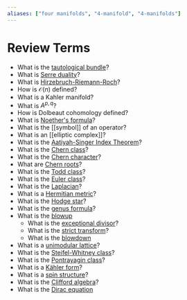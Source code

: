 ```yaml
---
aliases: ["four manifolds", "4-manifold", "4-manifolds"]
---
```


# Review Terms
-   What is the [tautological bundle](tautological%20bundle.md)?
-  What is [Serre duality](Serre%20duality)?
-   What is [Hirzebruch-Riemann-Roch](Hirzebruch-Riemann-Roch)?
-   How is $\mathcal{O}(n)$ defined?
-   What is a Kahler manifold?
-   What is $A^{p, q}$?
-   How is Dolbeaut cohomology defined?
-   What is [Noether's formula](Noether's%20formula)?
-   What is the [[symbol]] of an operator?
-   What is an [[elliptic complex]]?
-   What is the [Aatiyah-Singer Index Theorem](Aatiyah-Singer%20Index%20Theorem)?
-   What is the [Chern class](Chern%20class)?
-   What is the [Chern character](Chern%20character)?
-   What are [Chern roots](Chern%20roots)?
-   What is the [Todd class](Todd%20class)?
-   What is the [Euler class](Euler%20class.md)?
-   What is the [Laplacian](Laplacian)?
-   What is a [Hermitian metric](Hermitian%20metric)?
-   What is the [Hodge star](Hodge%20star)?
-   What is the [genus formula](genus%20formula)?
-   What is the [blowup](blowup.md)
	-   What is the [exceptional divisor](exceptional%20divisor.md)?
	-   What is the [strict transform](strict%20transform)?
	-   What is the [blowdown](blowdown.md)
-   What is a [unimodular lattice](unimodular%20lattice)?
-   What is the [Steifel-Whitney class](Steifel-Whitney%20class)?
-   What is the [Pontrayagin class](Pontrayagin%20class)?
-   What is a [Kähler form](Kähler%20form)?
-   What is a [spin structure](spin.md)?
-   What is the [Clifford algebra](Clifford%20algebra)?
-   What is the [Dirac equation](Dirac%20equation.md)